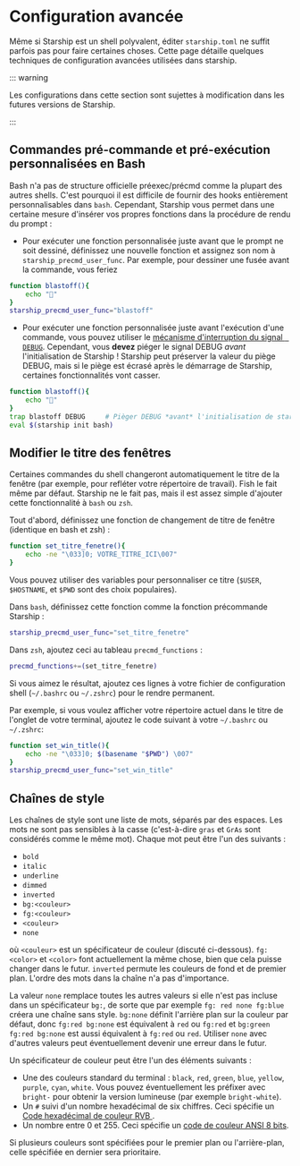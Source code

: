 # Configuration avancée

Même si Starship est un shell polyvalent, éditer `starship.toml` ne suffit parfois pas pour faire certaines choses. Cette page détaille quelques techniques de configuration avancées utilisées dans starship.

::: warning

Les configurations dans cette section sont sujettes à modification dans les futures versions de Starship.

:::

## Commandes pré-commande et pré-exécution personnalisées en Bash

Bash n'a pas de structure officielle préexec/précmd comme la plupart des autres shells. C'est pourquoi il est difficile de fournir des hooks entièrement personnalisables dans `bash`. Cependant, Starship vous permet dans une certaine mesure d'insérer vos propres fonctions dans la procédure de rendu du prompt :

- Pour exécuter une fonction personnalisée juste avant que le prompt ne soit dessiné, définissez une nouvelle fonction et assignez son nom à `starship_precmd_user_func`. Par exemple, pour dessiner une fusée avant la commande, vous feriez

```bash
function blastoff(){
    echo "🚀"
}
starship_precmd_user_func="blastoff"
```

- Pour exécuter une fonction personnalisée juste avant l'exécution d'une commande, vous pouvez utiliser le [ mécanisme d'interruption du signal ` DEBUG`](https://jichu4n.com/posts/debug-trap-and-prompt_command-in-bash/). Cependant, vous **devez** piéger le signal DEBUG *avant* l'initialisation de Starship ! Starship peut préserver la valeur du piège DEBUG, mais si le piège est écrasé après le démarrage de Starship, certaines fonctionnalités vont casser.

```bash
function blastoff(){
    echo "🚀"
}
trap blastoff DEBUG     # Pièger DEBUG *avant* l'initialisation de starship
eval $(starship init bash)
```

## Modifier le titre des fenêtres

Certaines commandes du shell changeront automatiquement le titre de la fenêtre (par exemple, pour refléter votre répertoire de travail). Fish le fait même par défaut. Starship ne le fait pas, mais il est assez simple d'ajouter cette fonctionnalité à `bash` ou `zsh`.

Tout d'abord, définissez une fonction de changement de titre de fenêtre (identique en bash et zsh) :

```bash
function set_titre_fenetre(){
    echo -ne "\033]0; VOTRE_TITRE_ICI\007"
}
```

Vous pouvez utiliser des variables pour personnaliser ce titre (`$USER`, `$HOSTNAME`, et `$PWD` sont des choix populaires).

Dans `bash`, définissez cette fonction comme la fonction précommande Starship :

```bash
starship_precmd_user_func="set_titre_fenetre"
```

Dans `zsh`, ajoutez ceci au tableau `precmd_functions` :

```bash
precmd_functions+=(set_titre_fenetre)
```

Si vous aimez le résultat, ajoutez ces lignes à votre fichier de configuration shell (`~/.bashrc` ou `~/.zshrc`) pour le rendre permanent.

Par exemple, si vous voulez afficher votre répertoire actuel dans le titre de l'onglet de votre terminal, ajoutez le code suivant à votre `~/.bashrc` ou `~/.zshrc`:

```bash
function set_win_title(){
    echo -ne "\033]0; $(basename "$PWD") \007"
}
starship_precmd_user_func="set_win_title"
```

## Chaînes de style

Les chaînes de style sont une liste de mots, séparés par des espaces. Les mots ne sont pas sensibles à la casse (c'est-à-dire `gras` et `GrAs` sont considérés comme le même mot). Chaque mot peut être l'un des suivants :

  - `bold`
  - `italic`
  - `underline`
  - `dimmed`
  - `inverted`
  - `bg:<couleur>`
  - `fg:<couleur>`
  - `<couleur>`
  - `none`

où `<couleur>` est un spécificateur de couleur (discuté ci-dessous). `fg:<color>` et `<color>` font actuellement la même chose, bien que cela puisse changer dans le futur. `inverted` permute les couleurs de fond et de premier plan. L'ordre des mots dans la chaîne n'a pas d'importance.

La valeur `none` remplace toutes les autres valeurs si elle n'est pas incluse dans un spécificateur `bg:`, de sorte que par exemple `fg: red none fg:blue` créera une chaîne sans style. `bg:none` définit l'arrière plan sur la couleur par défaut, donc `fg:red bg:none` est équivalent à `red` ou `fg:red` et `bg:green fg:red bg:none` est aussi équivalent à `fg:red` ou `red`. Utiliser `none` avec d'autres valeurs peut éventuellement devenir une erreur dans le futur.

Un spécificateur de couleur peut être l'un des éléments suivants :

 - Une des couleurs standard du terminal : `black`, `red`, `green`, `blue`, `yellow`, `purple`, `cyan`, `white`. Vous pouvez éventuellement les préfixer avec `bright-` pour obtenir la version lumineuse (par exemple `bright-white`).
 - Un `#` suivi d'un nombre hexadécimal de six chiffres. Ceci spécifie un [ Code hexadécimal de couleur RVB ](https://www.w3schools.com/colors/colors_hexadecimal.asp).
 - Un nombre entre 0 et 255. Ceci spécifie un [code de couleur ANSI 8 bits](https://i.stack.imgur.com/KTSQa.png).

Si plusieurs couleurs sont spécifiées pour le premier plan ou l'arrière-plan, celle spécifiée en dernier sera prioritaire.

